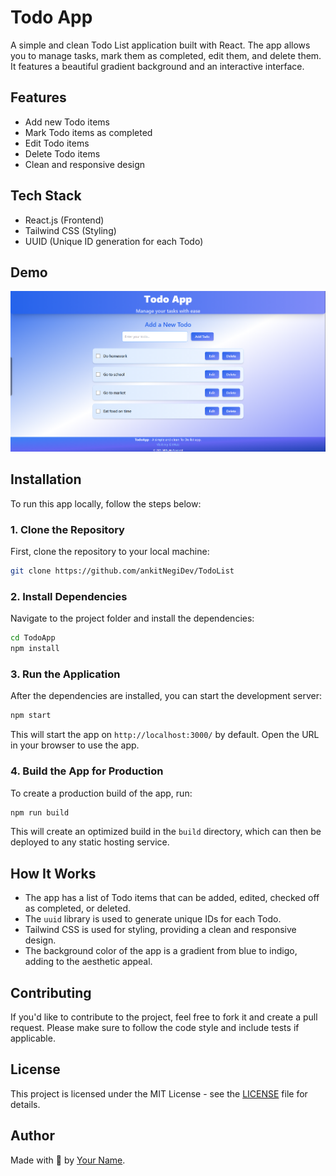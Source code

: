 
# Todo App

A simple and clean Todo List application built with React. The app allows you to manage tasks, mark them as completed, edit them, and delete them. It features a beautiful gradient background and an interactive interface.

## Features

- Add new Todo items
- Mark Todo items as completed
- Edit Todo items
- Delete Todo items
- Clean and responsive design

## Tech Stack

- React.js (Frontend)
- Tailwind CSS (Styling)
- UUID (Unique ID generation for each Todo)

## Demo

![Todo App Demo](./src/assets/todoapp.png)

## Installation

To run this app locally, follow the steps below:

### 1. Clone the Repository

First, clone the repository to your local machine:

```bash
git clone https://github.com/ankitNegiDev/TodoList
```

### 2. Install Dependencies

Navigate to the project folder and install the dependencies:

```bash
cd TodoApp
npm install
```

### 3. Run the Application

After the dependencies are installed, you can start the development server:

```bash
npm start
```

This will start the app on `http://localhost:3000/` by default. Open the URL in your browser to use the app.

### 4. Build the App for Production

To create a production build of the app, run:

```bash
npm run build
```

This will create an optimized build in the `build` directory, which can then be deployed to any static hosting service.

## How It Works

- The app has a list of Todo items that can be added, edited, checked off as completed, or deleted.
- The `uuid` library is used to generate unique IDs for each Todo.
- Tailwind CSS is used for styling, providing a clean and responsive design.
- The background color of the app is a gradient from blue to indigo, adding to the aesthetic appeal.

## Contributing

If you'd like to contribute to the project, feel free to fork it and create a pull request. Please make sure to follow the code style and include tests if applicable.

## License

This project is licensed under the MIT License - see the [LICENSE](LICENSE) file for details.

## Author

Made with 💙 by [Your Name](https://github.com/your-username).
